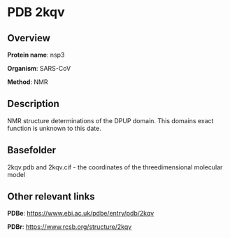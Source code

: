 # PDB 2kqv

## Overview

**Protein name**: nsp3

**Organism**: SARS-CoV

**Method**: NMR

## Description

NMR structure determinations of the DPUP domain. This domains exact function is unknown to this date.

## Basefolder

2kqv.pdb and 2kqv.cif - the coordinates of the threedimensional molecular model



## Other relevant links 
**PDBe**:  https://www.ebi.ac.uk/pdbe/entry/pdb/2kqv
 
**PDBr**: https://www.rcsb.org/structure/2kqv 
